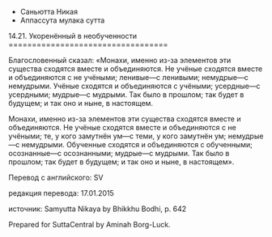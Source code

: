 









* Саньютта Никая
* Аппассута мулака сутта


14\.21\. Укоренённый в необученности
\=\=\=\=\=\=\=\=\=\=\=\=\=\=\=\=\=\=\=\=\=\=\=\=\=\=\=\=\=\=\=\=\=\=



Благословенный сказал: «Монахи, именно из\-за элементов эти существа сходятся вместе и объединяются\. Не учёные сходятся вместе и объединяются с не учёными; ленивые—с ленивыми; немудрые—с немудрыми\. Учёные сходятся и объединяются с учёными; усердные—с усердными; мудрые—с мудрыми\. Так было в прошлом; так будет в будущем; и так оно и ныне, в настоящем\.


Монахи, именно из\-за элементов эти существа сходятся вместе и объединяются\. Не учёные сходятся вместе и объединяются с не учёными; те, у кого замутнён ум—с теми, у кого замутнён ум; немудрые—с немудрыми\. Обученные сходятся и объединяются с обученными; осознанные—с осознанными; мудрые—с мудрыми\. Так было в прошлом; так будет в будущем; и так оно и ныне, в настоящем»\.



Перевод с английского: SV


редакция перевода: 17\.01\.2015


источник: Samyutta Nikaya by Bhikkhu Bodhi, p\. 642


Prepared for SuttaCentral by Aminah Borg\-Luck\.






